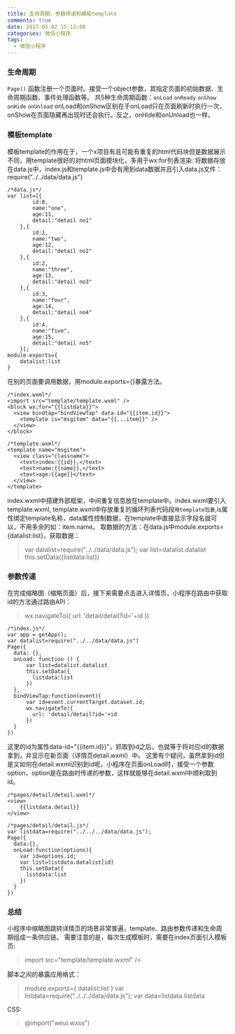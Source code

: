 ```yaml
---
title: 生命周期、参数传递和模板template
comments: true
date: 2017-05-02 15:13:08
categories: 微信小程序
tags:
  - 微信小程序
---
```


### 生命周期
`Page()` 函数注册一个页面时。接受一个object参数，其指定页面的初始数据、生命周期函数、事件处理函数等。
共5种生命周期函数：`onLoad` `onReady` `onShow` `onHide` `onUnload`
onLoad和onShow区别在于onLoad只在页面刷新时执行一次，onShow在页面隐藏再出现时还会执行。反之，onHide和onUnload也一样。
<!-- more -->
### 模板template
模板template的作用在于，一个x项目有且可能有重复的html代码块但是数据展示不同，用template很好的对html页面模块化，多用于wx:for列表渲染:
将数据存放在data.js中，index.js和template.js中会有用到data数据并且引入data.js文件：require("../../data/data.js")
```
/*data.js*/
var list=[{
        id:0,
        name:"one",
        age:11,
        detail:"detail no1"
    },{
        id:1,
        name:"two",
        age:12,
        detail:"detail no2"
    },{
        id:2,
        name:"three",
        age:13,
        detail:"detail no3"
    },{
        id:3,
        name:"four",
        age:14,
        detail:"detail no4"
    },{
        id:4,
        name:"five",
        age:15,
        detail:"detail no5"
    }];
module.exports={
    datalist:list
}
```
在别的页面要调用数据，用module.exports={}暴露方法。

```
/*index.wxml*/
<import src="template/template.wxml" />
<block wx:for="{{listdata}}">
  <view bindtap="bindViewTap" data-id="{{item.id}}">
    <template is="msgitem" data="{{...item}}" />
  </view>
</block>
```

```
/*template.wxml*/
<template name="msgitem">
  <view class="classname">
    <text>index:{{id}},</text>
    <text>name:{{name}},</text>
    <text>age:{{age}}</text>
  </view>
</template>
```
index.wxml中搭建外部框架，中间重复信息放在template中。index.wxml要引入template.wxml,<import src="template/template.wxml" />
template.wxml中存放重复的循环列表代码段`用template包裹`,is属性绑定template名称，data属性控制数据，在template中直接显示字段名就可以，不用多余的如：item.name。
取数据的方法：在data.js中module.exports={datalist:list}，获取数据：
>var datalist=require("../../data/data.js");
var list=datalist.datalist
this.setData({listdata:list})

### 参数传递
在完成缩略图（缩略页面）后，接下来需要点击进入详情页，小程序在路由中获取id的方法通过路由API：
>wx.navigateTo({
  url: 'detail/detail?id='+id
})

```
/*index.js*/
var app = getApp();
var datalist=require("../../data/data.js")
Page({
  data: {},
  onLoad: function () {
      var list=datalist.datalist
      this.setData({
        listdata:list
      })
  },
  bindViewTap:function(event){
      var id=event.currentTarget.dataset.id;
      wx.navigateTo({
        url: 'detail/detail?id='+id
      })
  }
})
```
这里的id为属性data-id="{{item.id}}"，抓取到id之后，也就等于将对应id的数据拿到，并显示在新页面（详情页detail.wxml）中。
这里有个疑问，虽然拿到id但是又如何在detail.wxml识别到id呢，小程序在页面onLoad时，接受一个参数option，option是在路由时传递的参数，这样就能够在detail.wxml中顺利取到id。
```
/*pages/detail/detail.wxml*/
<view>
    {{listdata.detail}}
</view>
```

```
/*pages/detail/detail.js*/
var listdata=require("../../../data/data.js");
Page({
  data:{},
  onLoad:function(options){
    var id=options.id;
    var list=listdata.datalist[id]
    this.setData({
      listdata:list
    })
  }
})
```

### 总结
小程序中缩略图跳转详情页的场景非常普遍，template、路由参数传递和生命周期组成一条供应链。
需要注意的是，每次生成模板时，需要在index页面引入模板页:
> import src="template/template.wxml" />

脚本之间的暴露应用格式：
>module.exports={
    datalist:list
}
var listdata=require("../../../data/data.js");
var data=listdata.listdata

CSS:
>@import("weui.wxss")

